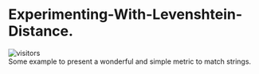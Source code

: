 # Experimenting-With-Levenshtein-Distance.
![visitors](https://visitor-badge.glitch.me/badge?page_id=gilzeevi25.Experimenting-With-Levenshtein-Distance.issue.1) <br/>
Some example to present a wonderful and simple metric to match strings.
